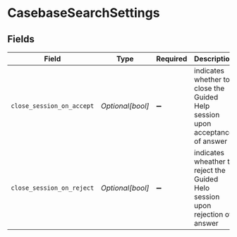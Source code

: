# CasebaseSearchSettings


## Fields

| Field                                                                         | Type                                                                          | Required                                                                      | Description                                                                   |
| ----------------------------------------------------------------------------- | ----------------------------------------------------------------------------- | ----------------------------------------------------------------------------- | ----------------------------------------------------------------------------- |
| `close_session_on_accept`                                                     | *Optional[bool]*                                                              | :heavy_minus_sign:                                                            | indicates whether to close the Guided Help session upon acceptance of answer  |
| `close_session_on_reject`                                                     | *Optional[bool]*                                                              | :heavy_minus_sign:                                                            | indicates wheather to reject the Guided Helo session upon rejection of answer |